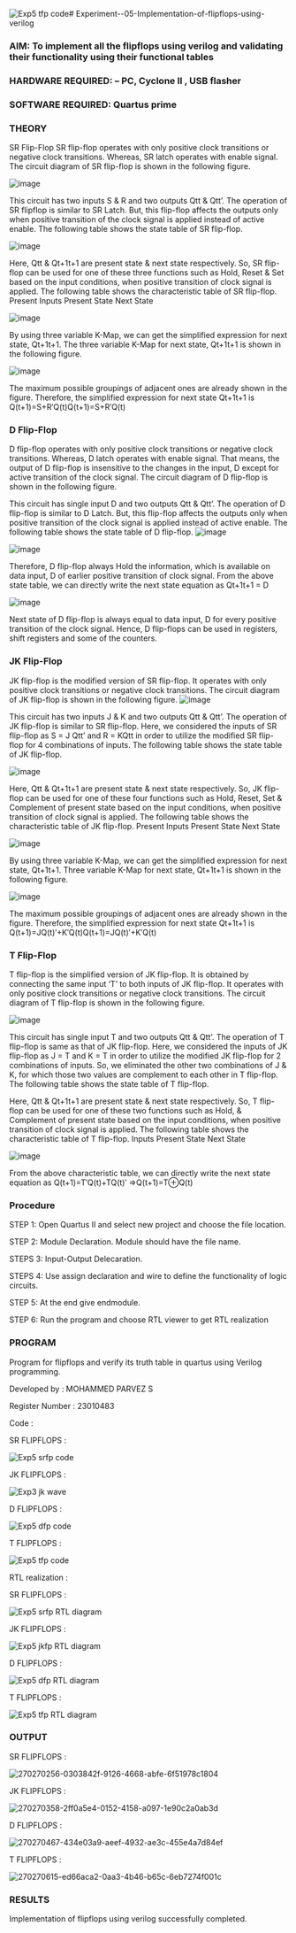 ![Exp5 tfp code](https://github.com/MohammedParvez129/Experiment--05-Implementation-of-flipflops-using-verilog/assets/143175737/d9544424-263f-4847-b0c2-3f6489c7d35d)# Experiment--05-Implementation-of-flipflops-using-verilog
### AIM: To implement all the flipflops using verilog and validating their functionality using their functional tables
### HARDWARE REQUIRED:  – PC, Cyclone II , USB flasher
### SOFTWARE REQUIRED:   Quartus prime
### THEORY 
SR Flip-Flop
SR flip-flop operates with only positive clock transitions or negative clock transitions. Whereas, SR latch operates with enable signal. The circuit diagram of SR flip-flop is shown in the following figure.

![image](https://user-images.githubusercontent.com/36288975/167910294-bb550548-b1dc-4cba-9044-31d9037d476b.png)

 
This circuit has two inputs S & R and two outputs Qtt & Qtt’. The operation of SR flipflop is similar to SR Latch. But, this flip-flop affects the outputs only when positive transition of the clock signal is applied instead of active enable.
The following table shows the state table of SR flip-flop.


![image](https://user-images.githubusercontent.com/36288975/167910648-ced88e69-869c-42e2-9718-a285a3902446.png)


Here, Qtt & Qt+1t+1 are present state & next state respectively. So, SR flip-flop can be used for one of these three functions such as Hold, Reset & Set based on the input conditions, when positive transition of clock signal is applied. The following table shows the characteristic table of SR flip-flop.
Present Inputs	Present State	Next State


![image](https://user-images.githubusercontent.com/36288975/167908180-5fc9d589-1cb5-41f5-b2c8-927e04f5f387.png)

By using three variable K-Map, we can get the simplified expression for next state, Qt+1t+1. The three variable K-Map for next state, Qt+1t+1 is shown in the following figure.

![image](https://user-images.githubusercontent.com/36288975/167908214-25b30a54-db20-4bcb-9385-5f93a1982a09.png)

 
The maximum possible groupings of adjacent ones are already shown in the figure. Therefore, the simplified expression for next state Qt+1t+1 is
Q(t+1)=S+R′Q(t)Q(t+1)=S+R′Q(t)


### D Flip-Flop
D flip-flop operates with only positive clock transitions or negative clock transitions. Whereas, D latch operates with enable signal. That means, the output of D flip-flop is insensitive to the changes in the input, D except for active transition of the clock signal. The circuit diagram of D flip-flop is shown in the following figure.
 
This circuit has single input D and two outputs Qtt & Qtt’. The operation of D flip-flop is similar to D Latch. But, this flip-flop affects the outputs only when positive transition of the clock signal is applied instead of active enable.
The following table shows the state table of D flip-flop.
![image](https://user-images.githubusercontent.com/36288975/167908342-e03f0cbb-5958-43bb-b74a-5e3ec2341675.png)

![image](https://user-images.githubusercontent.com/36288975/167910325-aeef0739-0a54-40e2-bebd-6f5fa0cad10e.png)



Therefore, D flip-flop always Hold the information, which is available on data input, D of earlier positive transition of clock signal. From the above state table, we can directly write the next state equation as
Qt+1t+1 = D



![image](https://user-images.githubusercontent.com/36288975/167908850-d39d07ba-7f9d-490a-b9f2-274e189fd047.png)

Next state of D flip-flop is always equal to data input, D for every positive transition of the clock signal. Hence, D flip-flops can be used in registers, shift registers and some of the counters.


### JK Flip-Flop
JK flip-flop is the modified version of SR flip-flop. It operates with only positive clock transitions or negative clock transitions. The circuit diagram of JK flip-flop is shown in the following figure.
![image](https://user-images.githubusercontent.com/36288975/167910378-d2d984a7-2815-4d17-8c41-ee4bdf59ec24.png) 

 
This circuit has two inputs J & K and two outputs Qtt & Qtt’. The operation of JK flip-flop is similar to SR flip-flop. Here, we considered the inputs of SR flip-flop as S = J Qtt’ and R = KQtt in order to utilize the modified SR flip-flop for 4 combinations of inputs.
The following table shows the state table of JK flip-flop.


![image](https://user-images.githubusercontent.com/36288975/167908575-59c35afb-50d3-46a2-888c-47478a3179d5.png)

Here, Qtt & Qt+1t+1 are present state & next state respectively. So, JK flip-flop can be used for one of these four functions such as Hold, Reset, Set & Complement of present state based on the input conditions, when positive transition of clock signal is applied. The following table shows the characteristic table of JK flip-flop.
Present Inputs	Present State	Next State

![image](https://user-images.githubusercontent.com/36288975/167908664-c854ffe9-0bd3-44c2-bfa6-e53928181c69.png)


By using three variable K-Map, we can get the simplified expression for next state, Qt+1t+1. Three variable K-Map for next state, Qt+1t+1 is shown in the following figure.
 
 
 ![image](https://user-images.githubusercontent.com/36288975/167908688-fa93c3e9-8323-4864-947d-c11d163d5a90.png)

The maximum possible groupings of adjacent ones are already shown in the figure. Therefore, the simplified expression for next state Qt+1t+1 is
Q(t+1)=JQ(t)′+K′Q(t)Q(t+1)=JQ(t)′+K′Q(t)



### T Flip-Flop
T flip-flop is the simplified version of JK flip-flop. It is obtained by connecting the same input ‘T’ to both inputs of JK flip-flop. It operates with only positive clock transitions or negative clock transitions. The circuit diagram of T flip-flop is shown in the following figure.

![image](https://user-images.githubusercontent.com/36288975/167911534-5f3c445d-bc68-46e2-9a9c-7efce5febc60.png)



This circuit has single input T and two outputs Qtt & Qtt’. The operation of T flip-flop is same as that of JK flip-flop. Here, we considered the inputs of JK flip-flop as J = T and K = T in order to utilize the modified JK flip-flop for 2 combinations of inputs. So, we eliminated the other two combinations of J & K, for which those two values are complement to each other in T flip-flop.
The following table shows the state table of T flip-flop.



Here, Qtt & Qt+1t+1 are present state & next state respectively. So, T flip-flop can be used for one of these two functions such as Hold, & Complement of present state based on the input conditions, when positive transition of clock signal is applied. The following table shows the characteristic table of T flip-flop.
Inputs	Present State	Next State


![image](https://user-images.githubusercontent.com/36288975/167909015-53aa9450-3f28-4202-887a-79d88228f8a0.png)

From the above characteristic table, we can directly write the next state equation as
Q(t+1)=T′Q(t)+TQ(t)′
⇒Q(t+1)=T⊕Q(t)

### Procedure

STEP 1: Open Quartus II and select new project and choose the file location.

STEP 2: Module Declaration. Module should have the file name.

STEPS 3: Input-Output Delecaration.

STEPS 4: Use assign declaration and wire to define the functionality of logic circuits.

STEP 5: At the end give endmodule.

STEP 6: Run the program and choose RTL viewer to get RTL realization

### PROGRAM 

Program for flipflops  and verify its truth table in quartus using Verilog programming.

Developed by : MOHAMMED PARVEZ S

Register Number : 23010483

Code :

SR FLIPFLOPS :

![Exp5 srfp code](https://github.com/MohammedParvez129/Experiment--05-Implementation-of-flipflops-using-verilog/assets/143175737/7c3f402f-e982-4007-8eaa-cfef750b4c16)

JK FLIPFLOPS :

![Exp3 jk wave](https://github.com/MohammedParvez129/Experiment--05-Implementation-of-flipflops-using-verilog/assets/143175737/c59d4727-59cc-4143-99f8-e3bcd44ac5bf)

D FLIPFLOPS :

![Exp5 dfp code](https://github.com/MohammedParvez129/Experiment--05-Implementation-of-flipflops-using-verilog/assets/143175737/64a54a38-2726-4d9e-8bd8-2d98095b9971)

T FLIPFLOPS :

![Exp5 tfp code](https://github.com/MohammedParvez129/Experiment--05-Implementation-of-flipflops-using-verilog/assets/143175737/fbf5681c-8039-4c5c-8f38-be15638b348a)

RTL realization :

SR FLIPFLOPS :

![Exp5 srfp RTL diagram](https://github.com/MohammedParvez129/Experiment--05-Implementation-of-flipflops-using-verilog/assets/143175737/a25d4bcb-06e8-4161-8999-a6f201e57cf1)

JK FLIPFLOPS :

![Exp5 jkfp RTL diagram](https://github.com/MohammedParvez129/Experiment--05-Implementation-of-flipflops-using-verilog/assets/143175737/0ebb18db-76c2-49e6-a23b-84c1a82fbacf)

D FLIPFLOPS :

![Exp5 dfp RTL diagram](https://github.com/MohammedParvez129/Experiment--05-Implementation-of-flipflops-using-verilog/assets/143175737/13b96bba-c037-43f3-951b-ba4e34f3d55a)

T FLIPFLOPS :

![Exp5 tfp RTL diagram](https://github.com/MohammedParvez129/Experiment--05-Implementation-of-flipflops-using-verilog/assets/143175737/a89092b5-fe8f-48c1-8889-3bfc95eb0f41)

### OUTPUT 

SR FLIPFLOPS :

![270270256-0303842f-9126-4668-abfe-6f51978c1804](https://github.com/MohammedParvez129/Experiment--05-Implementation-of-flipflops-using-verilog/assets/143175737/9238aa2e-e633-4a99-bdb0-44f61e2d2af5)

JK FLIPFLOPS :

![270270358-2ff0a5e4-0152-4158-a097-1e90c2a0ab3d](https://github.com/MohammedParvez129/Experiment--05-Implementation-of-flipflops-using-verilog/assets/143175737/7cdd9914-b84c-4816-9afb-8fb0139424d2)

D FLIPFLOPS :

![270270467-434e03a9-aeef-4932-ae3c-455e4a7d84ef](https://github.com/MohammedParvez129/Experiment--05-Implementation-of-flipflops-using-verilog/assets/143175737/1fd0980f-d40d-4818-b8cf-ef9d17082620)

T FLIPFLOPS :

![270270615-ed66aca2-0aa3-4b46-b65c-6eb7274f001c](https://github.com/MohammedParvez129/Experiment--05-Implementation-of-flipflops-using-verilog/assets/143175737/f7c4aeee-92ee-4c0d-aa09-53c64b87a83e)

### RESULTS 

Implementation of flipflops using verilog successfully completed.
